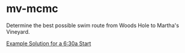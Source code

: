 # mv-mcmc
Determine the best possible swim route from Woods Hole to Martha's Vineyard.

[Example Solution for a 6:30a Start](fig/mv_swim_convergence_h180_0630.png)
